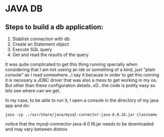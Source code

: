 
# JAVA DB
## Steps to build a db application:

1. Stablish connection with db
2. Create an Statement object
3. Execute SQL query
4. Get and read the results of the query

It was quite complicated to get this thing running specially when considering that I am not useing an ide or something of a kind, just "plain console" as I read somewhere...I say it because in order to get this running it is necesary a JDBC driver that was also a mess to get working in my os. But other than these configuration details..xD...the code is pretty easy so lets see where can we get.

In my case, to be able to run it, I open a console in the directory of my java app and do:

```
java -cp .:/usr/share/java/mysql-connector-java-8.0.16.jar classname
```

notice that the mysql-connector-java-8.0.16.jar needs to be downloaded and may vary between distros
